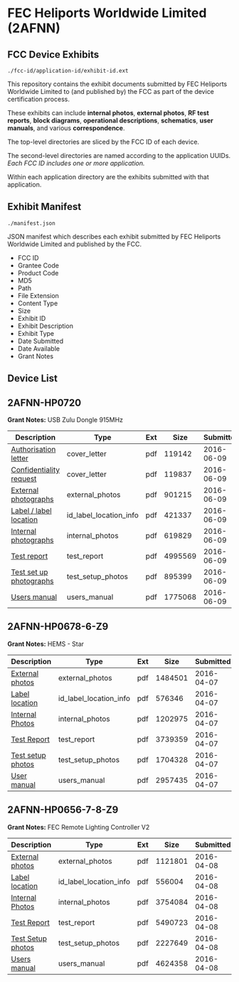 # FEC Heliports Worldwide Limited (2AFNN)
## FCC Device Exhibits

```
./fcc-id/application-id/exhibit-id.ext
```

This repository contains the exhibit documents submitted by FEC Heliports Worldwide Limited to (and published by) the FCC as part of the device certification process.

These exhibits can include **internal photos**, **external photos**, **RF test reports**, **block diagrams**, **operational descriptions**, **schematics**, **user manuals**, and various **correspondence**.

The top-level directories are sliced by the FCC ID of each device.

The second-level directories are named according to the application UUIDs. *Each FCC ID includes one or more application.*

Within each application directory are the exhibits submitted with that application. 

## Exhibit Manifest

```
./manifest.json
```

JSON manifest which describes each exhibit submitted by FEC Heliports Worldwide Limited and published by the FCC.

- FCC ID
- Grantee Code
- Product Code
- MD5
- Path
- File Extension
- Content Type
- Size
- Exhibit ID
- Exhibit Description
- Exhibit Type
- Date Submitted
- Date Available
- Grant Notes

## Device List
## 2AFNN-HP0720
**Grant Notes:** USB Zulu Dongle 915MHz

| Description | Type | Ext | Size | Submitted | Available |
| ----------- | ---- | --- | ---- | --------- | --------- |
| [Authorisation letter](2AFNN-HP0720/1a4ca03faf61a1ebdfe8565a773a569d/3022816.pdf) | cover_letter | pdf | 119142 | 2016-06-09 | 2016-06-09 |
| [Confidentiality request](2AFNN-HP0720/1a4ca03faf61a1ebdfe8565a773a569d/3022817.pdf) | cover_letter | pdf | 119837 | 2016-06-09 | 2016-06-09 |
| [External photographs](2AFNN-HP0720/1a4ca03faf61a1ebdfe8565a773a569d/3022819.pdf) | external_photos | pdf | 901215 | 2016-06-09 | 2016-06-09 |
| [Label / label location](2AFNN-HP0720/1a4ca03faf61a1ebdfe8565a773a569d/3022820.pdf) | id_label_location_info | pdf | 421337 | 2016-06-09 | 2016-06-09 |
| [Internal photographs](2AFNN-HP0720/1a4ca03faf61a1ebdfe8565a773a569d/3022821.pdf) | internal_photos | pdf | 619829 | 2016-06-09 | 2016-06-09 |
| [Test report](2AFNN-HP0720/1a4ca03faf61a1ebdfe8565a773a569d/3022824.pdf) | test_report | pdf | 4995569 | 2016-06-09 | 2016-06-09 |
| [Test set up photographs](2AFNN-HP0720/1a4ca03faf61a1ebdfe8565a773a569d/3022825.pdf) | test_setup_photos | pdf | 895399 | 2016-06-09 | 2016-06-09 |
| [Users manual](2AFNN-HP0720/1a4ca03faf61a1ebdfe8565a773a569d/3022826.pdf) | users_manual | pdf | 1775068 | 2016-06-09 | 2016-06-09 |
## 2AFNN-HP0678-6-Z9
**Grant Notes:** HEMS - Star

| Description | Type | Ext | Size | Submitted | Available |
| ----------- | ---- | --- | ---- | --------- | --------- |
| [External photos](2AFNN-HP0678-6-Z9/f13e38b59dcbdfe9ef148304379c39e5/2952775.pdf) | external_photos | pdf | 1484501 | 2016-04-07 | 2016-04-12 |
| [Label location](2AFNN-HP0678-6-Z9/f13e38b59dcbdfe9ef148304379c39e5/2952776.pdf) | id_label_location_info | pdf | 576346 | 2016-04-07 | 2016-04-12 |
| [Internal Photos](2AFNN-HP0678-6-Z9/f13e38b59dcbdfe9ef148304379c39e5/2952777.pdf) | internal_photos | pdf | 1202975 | 2016-04-07 | 2016-04-12 |
| [Test Report](2AFNN-HP0678-6-Z9/f13e38b59dcbdfe9ef148304379c39e5/2952780.pdf) | test_report | pdf | 3739359 | 2016-04-07 | 2016-04-12 |
| [Test setup photos](2AFNN-HP0678-6-Z9/f13e38b59dcbdfe9ef148304379c39e5/2952781.pdf) | test_setup_photos | pdf | 1704328 | 2016-04-07 | 2016-04-12 |
| [User manual](2AFNN-HP0678-6-Z9/f13e38b59dcbdfe9ef148304379c39e5/2952782.pdf) | users_manual | pdf | 2957435 | 2016-04-07 | 2016-04-12 |
## 2AFNN-HP0656-7-8-Z9
**Grant Notes:** FEC Remote Lighting Controller V2

| Description | Type | Ext | Size | Submitted | Available |
| ----------- | ---- | --- | ---- | --------- | --------- |
| [External photos](2AFNN-HP0656-7-8-Z9/f72563581336d3afc9e6604e4e771027/2954194.pdf) | external_photos | pdf | 1121801 | 2016-04-08 | 2016-04-12 |
| [Label location](2AFNN-HP0656-7-8-Z9/f72563581336d3afc9e6604e4e771027/2954195.pdf) | id_label_location_info | pdf | 556004 | 2016-04-08 | 2016-04-12 |
| [Internal Photos](2AFNN-HP0656-7-8-Z9/f72563581336d3afc9e6604e4e771027/2954196.pdf) | internal_photos | pdf | 3754084 | 2016-04-08 | 2016-04-12 |
| [Test Report](2AFNN-HP0656-7-8-Z9/f72563581336d3afc9e6604e4e771027/2954201.pdf) | test_report | pdf | 5490723 | 2016-04-08 | 2016-04-12 |
| [Test Setup photos](2AFNN-HP0656-7-8-Z9/f72563581336d3afc9e6604e4e771027/2954202.pdf) | test_setup_photos | pdf | 2227649 | 2016-04-08 | 2016-04-12 |
| [Users manual](2AFNN-HP0656-7-8-Z9/f72563581336d3afc9e6604e4e771027/2954203.pdf) | users_manual | pdf | 4624358 | 2016-04-08 | 2016-04-12 |
